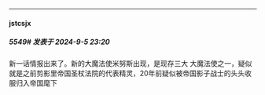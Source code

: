 ﻿
*****

####  jstcsjx  
##### 5549#       发表于 2024-9-5 23:20

新一话情报出来了。新的大魔法使米努斯出现，是现存三大 大魔法使之一，疑似就是之前剪影里帝国圣杖法院的代表精灵，20年前疑似被帝国影子战士的头头收服归入帝国麾下

